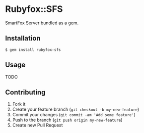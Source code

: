# Rubyfox::SFS

SmartFox Server bundled as a gem.

## Installation

    $ gem install rubyfox-sfs

## Usage

TODO

## Contributing

1. Fork it
2. Create your feature branch (`git checkout -b my-new-feature`)
3. Commit your changes (`git commit -am 'Add some feature'`)
4. Push to the branch (`git push origin my-new-feature`)
5. Create new Pull Request
